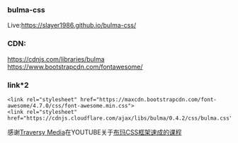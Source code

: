 
### bulma-css
Live:https://slayer1986.github.io/bulma-css/

### CDN:

https://cdnjs.com/libraries/bulma
https://www.bootstrapcdn.com/fontawesome/



### link*2

```
<link rel="stylesheet" href="https://maxcdn.bootstrapcdn.com/font-awesome/4.7.0/css/font-awesome.min.css">
<link rel="stylesheet" href="https://cdnjs.cloudflare.com/ajax/libs/bulma/0.4.2/css/bulma.css">
```



感谢[Traversy Media](https://www.youtube.com/channel/UC29ju8bIPH5as8OGnQzwJyA)在YOUTUBE关于[布玛CSS框架速成的课程](https://www.youtube.com/watch?v=IiPQYQT2-wg&index=17&list=PLillGF-RfqbZTASqIqdvm1R5mLrQq79CU)
